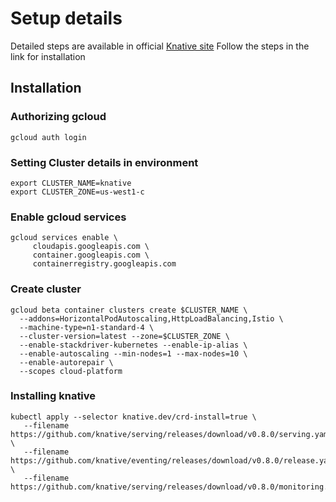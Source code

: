 # Setup details
Detailed steps are available in official [Knative site](https://knative.dev/docs/install/knative-with-gke/) Follow the steps in the link for installation

## Installation
### Authorizing gcloud
```
gcloud auth login
```

### Setting Cluster details in environment
```
export CLUSTER_NAME=knative
export CLUSTER_ZONE=us-west1-c
```


### Enable gcloud services
```
gcloud services enable \
     cloudapis.googleapis.com \
     container.googleapis.com \
     containerregistry.googleapis.com
```

### Create cluster
```
gcloud beta container clusters create $CLUSTER_NAME \
  --addons=HorizontalPodAutoscaling,HttpLoadBalancing,Istio \
  --machine-type=n1-standard-4 \
  --cluster-version=latest --zone=$CLUSTER_ZONE \
  --enable-stackdriver-kubernetes --enable-ip-alias \
  --enable-autoscaling --min-nodes=1 --max-nodes=10 \
  --enable-autorepair \
  --scopes cloud-platform
```

### Installing knative
```
kubectl apply --selector knative.dev/crd-install=true \
   --filename https://github.com/knative/serving/releases/download/v0.8.0/serving.yaml \
   --filename https://github.com/knative/eventing/releases/download/v0.8.0/release.yaml \
   --filename https://github.com/knative/serving/releases/download/v0.8.0/monitoring.yaml
```

